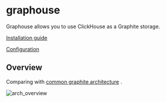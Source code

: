 graphouse
=========

Graphouse allows you to use ClickHouse as a Graphite storage.

[Installation guide](doc/install.md)

[Configuration](doc/config.md)

Overview
--------
Comparing with [common graphite architecture](https://github.com/graphite-project/graphite-web#overview) .


![arch_overview](doc/img/arch_overview.png)